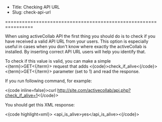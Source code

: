 * Title: Checking API URL
* Slug: check-api-url

================================================================

When using activeCollab API the first thing you should do is to check if you have received a valid API URL from your users. This option is especially useful in cases when you don't know where exactly the activeCollab is installed. By inserting correct API URL users will help you identify that.

To check if this value is valid, you can make a simple <{term}>GET<{/term}> request that adds <{code}>check_if_alive<{/code}> <{term}>GET<{/term}> parameter (set to 1) and read the response. 

If you run following command, for example:

<{code inline=false}>curl http://site.com/activecollab/api.php?check_if_alive=1<{/code}>

You should get this XML response:

<{code highlight=xml}><?xml version="1.0" encoding="UTF-8" ?>
<api_is_alive>yes</api_is_alive><{/code}>